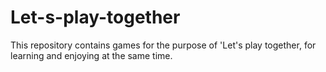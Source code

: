 # Let-s-play-together
This repository contains games for the purpose of 'Let's play together, for learning and enjoying at the same time.
